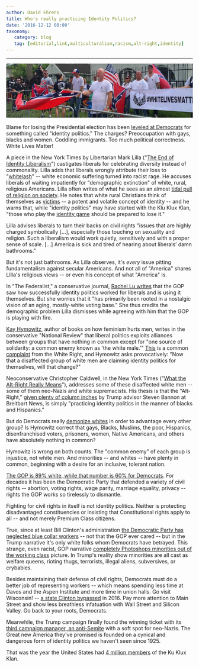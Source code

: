 ```yaml
---
author: David Ehrens
title: Who's really practicing Identity Politics?
date: '2016-12-12 08:00'
taxonomy:
   category: blog
   tag: [editorial,link,multiculturalism,racism,alt-right,identity]
---
```

---

![](white-lives.jpg)

Blame for losing the Presidential election has been [leveled at Democrats](http://www.nationalreview.com/article/442534/identity-politics-tim-ryan-mark-lilla-democrats-call-end) for something called "identity politics." The charges? Preoccupation with gays, blacks and women. Coddling immigrants. Too much political correctness. White Lives Matter!

A piece in the New York Times by Libertarian Mark Lilla  ("[The End of Identity Liberalism](http://www.nytimes.com/2016/11/20/opinion/sunday/the-end-of-identity-liberalism.html)") castigates liberals for celebrating diversity instead of commonality. Lilla adds that liberals wrongly attribute their loss to "[whitelash](http://www.cnn.com/2016/11/09/politics/van-jones-results-disappointment-cnntv/index.html)" -- white economic suffering turned into racist rage. He accuses liberals of waiting impatiently for "demographic extinction" of white, rural, religious Americans. Lilla often writes of what he sees as an almost [tidal pull of religion on society](http://www.goodreads.com/author/show/238386.Mark_Lilla). He notes that white rural Christians think of themselves as [victims](http://www.salon.com/2013/12/06/christian_conservatives_have_perfected_playing_the_victim_card_partner/) -- a potent and volatile concept of identity -- and he warns that, while "identity politics" may have started with the Klu Klux Klan, "those who play the [identity game](http://en.wikipedia.org/wiki/Christian_Identity) should be prepared to lose it."

Lilla advises liberals to turn their backs on civil rights "issues that are highly charged symbolically [...], especially those touching on sexuality and religion. Such a liberalism would work quietly, sensitively and with a proper sense of scale. [...] America is sick and tired of hearing about liberals’ damn bathrooms."

But it's not just bathrooms. As Lilla observes, it's *every* issue pitting fundamentalism against secular Americans. And not all of "America" shares LIlla's religious views -- or even his concept of what "America" is. 

In "The Federalist," a conservative journal, [Rachel Lu writes](http://thefederalist.com/2016/12/05/nationalism-create-new-fusionism-on-the-right/) that the GOP saw how successfully identity politics worked for liberals and is using it themselves. But she worries that it "has primarily been rooted in a nostalgic vision of an aging, mostly-white voting base." She thus credits the demographic problem Lilla dismisses while agreeing with him that the GOP is playing with fire.

[Kay Hymowitz](http://www.nationalreview.com/article/442797/identity-politics-are-failing-liberals-ignore-why), author of books on how feminism hurts men, writes in the conservative "National Review" that liberal politics exploits alliances between groups that have nothing in common except for "one source of solidarity: a common enemy known as 'the white male.'" [This](http://www.redstate.com/diary/youfamissim/2012/09/05/the-democrat-war-on-white-men-an-essay/) is a common [complaint](http://dailycaller.com/2012/09/10/the-silent-war-on-noncollege-educated-white-men/) from the White Right, and Hymowitz asks provocatively: "Now that a disaffected group of white men are claiming identity politics for themselves, will that change?" 

Neoconservative Christopher Caldwell, in the New York Times ("[What the Alt-Right Really Means](http://www.nytimes.com/2016/12/02/opinion/sunday/what-the-alt-right-really-means.html)"), addresses some of these disaffected white men -- some of them neo-Nazis and white supremacists. His thesis is that the "Alt-Right," [given plenty of column inches](http://www.slate.com/blogs/the_slatest/2016/11/21/meet_the_neo_nazi_steve_bannon_s_site_described_as_a_leading_intellectual.html) by Trump advisor Steven Bannon at Breitbart News, is simply "practicing identity politics in the manner of blacks and Hispanics." 

But do Democrats really [demonize whites](http://townhall.com/columnists/johnhawkins/2016/06/11/when-did-white-men-become-the-bad-guys-in-america-n2176700) in order to advantage every other group? Is Hymowitz correct that gays, Blacks, Muslims, the poor, Hispanics, disenfranchised voters, prisoners, women, Native Americans, and others have absolutely nothing in common?

Hymowitz is wrong on both counts. The "common enemy" of each group is injustice, not white men. And minorities -- and whites -- have plenty in common, beginning with a desire for an inclusive, tolerant nation.

[The GOP is 89% white, while that number is 60% for Democrats](http://www.gallup.com/poll/160373/democrats-racially-diverse-republicans-mostly-white.aspx). For decades it has been the Democratic Party that defended a variety of civil rights -- abortion, voting rights, wage parity, marriage equality, privacy -- rights the GOP works so tirelessly to dismantle.

Fighting for civil rights in itself is not identity politics. Neither is protecting disadvantaged constituencies or insisting that Constitutional rights apply to all -- and not merely Premium Class citizens. 

True, since at least Bill Clinton's administration [the Democratic Party has neglected blue collar workers](http://www.thenation.com/article/can-the-democrats-win-back-white-working-class-voters/) -- not that the GOP ever cared -- but in the Trump narrative it's only white folks whom Democrats have betrayed. This strange, even racist, GOP narrative [completely Photoshops minorities out of the working class](http://www.theatlantic.com/business/archive/2016/12/hillary-clinton-working-class/509477/) picture. In Trump's reality show minorities are all cast as welfare queens, rioting thugs, terrorists, illegal aliens, subversives, or crybabies. 

Besides maintaining their defense of civil rights, Democrats must do a better job of representing workers -- which means spending less time at Davos and the Aspen Institute and more time in union halls. Go visit Wisconsin! -- [a state Clinton bypassed](http://www.businessinsider.com/clinton-losing-wisconsin-results-2016-11) in 2016. Pay more attention to Main Street and show less breathless infatuation with Wall Street and Silicon Valley. Go back to your roots, Democrats.

Meanwhile, the Trump campaign finally found the winning ticket with its [third campaign manager, an anti-Semite](http://forward.com/news/354329/will-steve-bannon-be-the-anti-semitic-firebrand-in-donald-trumps-inner-circ/) with a soft spot for neo-Nazis. The Great new America they've promised is founded on a cynical and dangerous form of identity politics we haven't seen since 1925.

That was the year the United States had [4 million members](http://www.splcenter.org/fighting-hate/extremist-files/ideology/ku-klux-klan) of the Ku Klux Klan.

